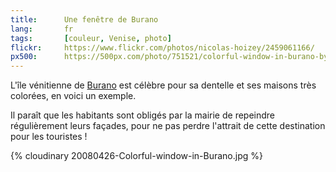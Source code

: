```yaml
---
title:      Une fenêtre de Burano
lang:       fr
tags:       [couleur, Venise, photo]
flickr:     https://www.flickr.com/photos/nicolas-hoizey/2459061166/
px500:      https://500px.com/photo/751521/colorful-window-in-burano-by-nicolas-hoizey
---
```


L'île vénitienne de [Burano](http://fr.wikipedia.org/wiki/Burano) est célèbre pour sa dentelle et ses maisons très colorées, en voici un exemple.

Il paraît que les habitants sont obligés par la mairie de repeindre régulièrement leurs façades, pour ne pas perdre l'attrait de cette destination pour les touristes !

{% cloudinary 20080426-Colorful-window-in-Burano.jpg %}

